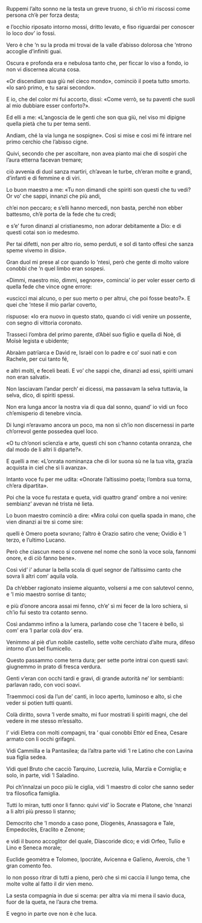 Ruppemi l’alto sonno ne la testa
un greve truono, sì ch’io mi riscossi
come persona ch’è per forza desta;

e l’occhio riposato intorno mossi,
dritto levato, e fiso riguardai
per conoscer lo loco dov’ io fossi.

Vero è che ’n su la proda mi trovai
de la valle d’abisso dolorosa
che ’ntrono accoglie d’infiniti guai.

Oscura e profonda era e nebulosa
tanto che, per ficcar lo viso a fondo,
io non vi discernea alcuna cosa.

«Or discendiam qua giù nel cieco mondo»,
cominciò il poeta tutto smorto.
«Io sarò primo, e tu sarai secondo».

E io, che del color mi fui accorto,
dissi: «Come verrò, se tu paventi
che suoli al mio dubbiare esser conforto?».

Ed elli a me: «L’angoscia de le genti
che son qua giù, nel viso mi dipigne
quella pietà che tu per tema senti.

Andiam, ché la via lunga ne sospigne».
Così si mise e così mi fé intrare
nel primo cerchio che l’abisso cigne.

Quivi, secondo che per ascoltare,
non avea pianto mai che di sospiri
che l’aura etterna facevan tremare;

ciò avvenia di duol sanza martìri,
ch’avean le turbe, ch’eran molte e grandi,
d’infanti e di femmine e di viri.

Lo buon maestro a me: «Tu non dimandi
che spiriti son questi che tu vedi?
Or vo’ che sappi, innanzi che più andi,

ch’ei non peccaro; e s’elli hanno mercedi,
non basta, perché non ebber battesmo,
ch’è porta de la fede che tu credi;

e s’e’ furon dinanzi al cristianesmo,
non adorar debitamente a Dio:
e di questi cotai son io medesmo.

Per tai difetti, non per altro rio,
semo perduti, e sol di tanto offesi
che sanza speme vivemo in disio».

Gran duol mi prese al cor quando lo ’ntesi,
però che gente di molto valore
conobbi che ’n quel limbo eran sospesi.

«Dimmi, maestro mio, dimmi, segnore»,
comincia’ io per voler esser certo
di quella fede che vince ogne errore:

«uscicci mai alcuno, o per suo merto
o per altrui, che poi fosse beato?».
E quei che ’ntese il mio parlar coverto,

rispuose: «Io era nuovo in questo stato,
quando ci vidi venire un possente,
con segno di vittoria coronato.

Trasseci l’ombra del primo parente,
d’Abèl suo figlio e quella di Noè,
di Moïsè legista e ubidente;

Abraàm patrïarca e Davìd re,
Israèl con lo padre e co’ suoi nati
e con Rachele, per cui tanto fé,

e altri molti, e feceli beati.
E vo’ che sappi che, dinanzi ad essi,
spiriti umani non eran salvati».

Non lasciavam l’andar perch’ ei dicessi,
ma passavam la selva tuttavia,
la selva, dico, di spiriti spessi.

Non era lunga ancor la nostra via
di qua dal sonno, quand’ io vidi un foco
ch’emisperio di tenebre vincia.

Di lungi n’eravamo ancora un poco,
ma non sì ch’io non discernessi in parte
ch’orrevol gente possedea quel loco.

«O tu ch’onori scïenzïa e arte,
questi chi son c’hanno cotanta onranza,
che dal modo de li altri li diparte?».

E quelli a me: «L’onrata nominanza
che di lor suona sù ne la tua vita,
grazïa acquista in ciel che sì li avanza».

Intanto voce fu per me udita:
«Onorate l’altissimo poeta;
l’ombra sua torna, ch’era dipartita».

Poi che la voce fu restata e queta,
vidi quattro grand’ ombre a noi venire:
sembianz’ avevan né trista né lieta.

Lo buon maestro cominciò a dire:
«Mira colui con quella spada in mano,
che vien dinanzi ai tre sì come sire:

quelli è Omero poeta sovrano;
l’altro è Orazio satiro che vene;
Ovidio è ’l terzo, e l’ultimo Lucano.

Però che ciascun meco si convene
nel nome che sonò la voce sola,
fannomi onore, e di ciò fanno bene».

Così vid’ i’ adunar la bella scola
di quel segnor de l’altissimo canto
che sovra li altri com’ aquila vola.

Da ch’ebber ragionato insieme alquanto,
volsersi a me con salutevol cenno,
e ’l mio maestro sorrise di tanto;

e più d’onore ancora assai mi fenno,
ch’e’ sì mi fecer de la loro schiera,
sì ch’io fui sesto tra cotanto senno.

Così andammo infino a la lumera,
parlando cose che ’l tacere è bello,
sì com’ era ’l parlar colà dov’ era.

Venimmo al piè d’un nobile castello,
sette volte cerchiato d’alte mura,
difeso intorno d’un bel fiumicello.

Questo passammo come terra dura;
per sette porte intrai con questi savi:
giugnemmo in prato di fresca verdura.

Genti v’eran con occhi tardi e gravi,
di grande autorità ne’ lor sembianti:
parlavan rado, con voci soavi.

Traemmoci così da l’un de’ canti,
in loco aperto, luminoso e alto,
sì che veder si potien tutti quanti.

Colà diritto, sovra ’l verde smalto,
mi fuor mostrati li spiriti magni,
che del vedere in me stesso m’essalto.

I’ vidi Eletra con molti compagni,
tra ’ quai conobbi Ettòr ed Enea,
Cesare armato con li occhi grifagni.

Vidi Cammilla e la Pantasilea;
da l’altra parte vidi ’l re Latino
che con Lavina sua figlia sedea.

Vidi quel Bruto che cacciò Tarquino,
Lucrezia, Iulia, Marzïa e Corniglia;
e solo, in parte, vidi ’l Saladino.

Poi ch’innalzai un poco più le ciglia,
vidi ’l maestro di color che sanno
seder tra filosofica famiglia.

Tutti lo miran, tutti onor li fanno:
quivi vid’ ïo Socrate e Platone,
che ’nnanzi a li altri più presso li stanno;

Democrito che ’l mondo a caso pone,
Dïogenès, Anassagora e Tale,
Empedoclès, Eraclito e Zenone;

e vidi il buono accoglitor del quale,
Dïascoride dico; e vidi Orfeo,
Tulïo e Lino e Seneca morale;

Euclide geomètra e Tolomeo,
Ipocràte, Avicenna e Galïeno,
Averoìs, che ’l gran comento feo.

Io non posso ritrar di tutti a pieno,
però che sì mi caccia il lungo tema,
che molte volte al fatto il dir vien meno.

La sesta compagnia in due si scema:
per altra via mi mena il savio duca,
fuor de la queta, ne l’aura che trema.

E vegno in parte ove non è che luca.